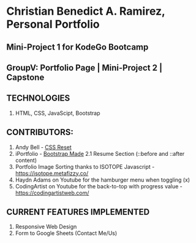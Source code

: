 # Christian Benedict A. Ramirez, Personal Portfolio
## Mini-Project 1 for KodeGo Bootcamp

## GroupV: Portfolio Page | Mini-Project 2 | Capstone

## TECHNOLOGIES

1. HTML, CSS, JavaScipt, Bootstrap

## CONTRIBUTORS:

1. Andy Bell - [CSS Reset](https://piccalil.li/blog/a-modern-css-reset)
2. iPortfolio - [Bootstrap Made](bootstrapmade.com)
 2.1 Resume Section (::before and ::after content)
3. Portfolio Image Sorting thanks to ISOTOPE Javascript - https://isotope.metafizzy.co/
4. Haydn Adams on Youtube for the hamburger menu when toggling (x)
5. CodingArtist on Youtube for the back-to-top with progress value - https://codingartistweb.com/

## CURRENT FEATURES IMPLEMENTED

1. Responsive Web Design
2. Form to Google Sheets (Contact Me/Us)
